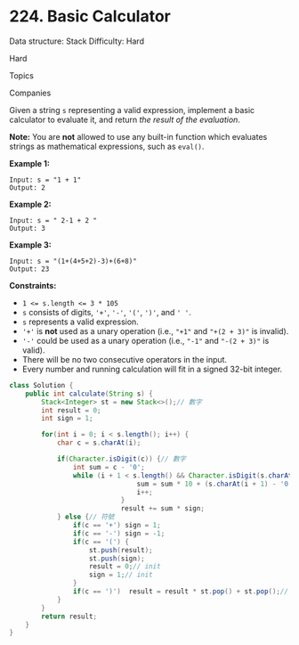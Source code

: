 # 224. Basic Calculator

Data structure: Stack
Difficulty: Hard

Hard

Topics

Companies

Given a string `s` representing a valid expression, implement a basic calculator to evaluate it, and return *the result of the evaluation*.

**Note:** You are **not** allowed to use any built-in function which evaluates strings as mathematical expressions, such as `eval()`.

**Example 1:**

```
Input: s = "1 + 1"
Output: 2

```

**Example 2:**

```
Input: s = " 2-1 + 2 "
Output: 3

```

**Example 3:**

```
Input: s = "(1+(4+5+2)-3)+(6+8)"
Output: 23

```

**Constraints:**

- `1 <= s.length <= 3 * 105`
- `s` consists of digits, `'+'`, `'-'`, `'('`, `')'`, and `' '`.
- `s` represents a valid expression.
- `'+'` is **not** used as a unary operation (i.e., `"+1"` and `"+(2 + 3)"` is invalid).
- `'-'` could be used as a unary operation (i.e., `"-1"` and `"-(2 + 3)"` is valid).
- There will be no two consecutive operators in the input.
- Every number and running calculation will fit in a signed 32-bit integer.

```java
class Solution {
    public int calculate(String s) {
        Stack<Integer> st = new Stack<>();// 數字
        int result = 0;
        int sign = 1;

        for(int i = 0; i < s.length(); i++) {
            char c = s.charAt(i);

            if(Character.isDigit(c)) {// 數字
                int sum = c - '0';
                while (i + 1 < s.length() && Character.isDigit(s.charAt(i + 1))) {// 多位數
							    sum = sum * 10 + (s.charAt(i + 1) - '0');
							    i++;
						    }
						    result += sum * sign;
            } else {// 符號
                if(c == '+') sign = 1;
                if(c == '-') sign = -1;
                if(c == '(') {
                    st.push(result);
                    st.push(sign);
                    result = 0;// init
                    sign = 1;// init
                }
                if(c == ')')  result = result * st.pop() + st.pop();// (值)* sign + 前(值)
            }
        }
        return result;
    }
}
```